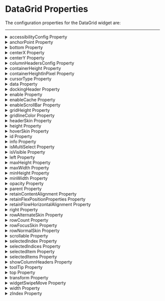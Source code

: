                                   


DataGrid Properties
===================

The configuration properties for the DataGrid widget are:

* * *


<details close markdown="block"><summary>accessibilityConfig Property</summary>

* * *

Enables you to control accessibility behavior and alternative text for the widget.

For more information on using accessibility features in your app, see the [Accessibility](../../../Iris/app_design_dev/Content/Accessibility_Overview.md) appendix in the Volt MX IrisUser Guide.

### Syntax

```

accessibilityConfig
```

### Type

Object

### Read/Write

Read + Write

### Remarks

*   The accessibilityConfig property is enabled for all the widgets which are supported under the Flex Layout.

> **_Note:_** From Volt MX Iris V9 SP2 GA version, you can provide i18n keys as values to all the attributes used inside the `accessibilityConfig` property. Values provided in the i18n keys take precedence over values provided in `a11yLabel`, `a11yValue`, and `a11yHint` fields.

The accessibilityConfig property is a JavaScript object which can contain the following key-value pairs.

  
| Key | Type | Description | ARIA Equivalent |
| --- | --- | --- | --- |
| a11yIndex | Integer with no floating or decimal number. | This is an optional parameter. Specifies the order in which the widgets are focused on a screen. | For all widgets, this parameter maps to the `aria-index`, `index`, or `taborder` properties. |
| a11yLabel | String | This is an optional parameter. Specifies alternate text to identify the widget. Generally the label should be the text that is displayed on the screen. | For all widgets, this parameter maps to the `aria-labelledby` property of ARIA in HTML. > **_Note:_** For the Image widget, this parameter maps to the **alt** attribute of ARIA in HTML. |
| a11yValue | String | This is an optional parameter. Specifies the descriptive text that explains the action associated with the widget. On the Android platform, the text specified for a11yValue is prefixed to the a11yHint. | This parameter is similar to the a11yLabel parameter. If the a11yValue is defined, the value of a11yValue is appended to the value of a11yLabel. These values are separated by a space. |
| a11yHint | String | This is an optional parameter. Specifies the descriptive text that explains the action associated with the widget. On the Android platform, the text specified for a11yValue is prefixed to the a11yHint. | For all widgets, this parameter maps to the `aria-describedby` property of ARIA in HTML. |
| a11yHidden | Boolean | This is an optional parameter. Specifies if the widget should be ignored by assistive technology. The default option is set to _false_. This option is supported on iOS 5.0 and above, Android 4.1 and above, and SPA | For all widgets, this parameter maps to the `aria-hidden` property of ARIA in HTML. |
| a11yARIA | Object | This is an optional parameter. For each widget, the key and value provided in this object are added as the attribute and value of the HTML tags respectively. Any values provided for attributes such as `aria-labelledby` and `aria-describedby` using this attribute, takes precedence over values given in `a11yLabel` and `a11yHint` fields. When a widget is provided with the following key value pair or attribute using the a11yARIA object, the tabIndex of the widget is automatically appended as zero.`{"role": "main"}``aria-label` | This parameter is only available on the Desktop Web platform. |

### Android limitations

*   If the results of the concatenation of a11y fields result in an empty string, then `accessibilityConfig` is ignored and the text that is on widget is read out.
*   The soft keypad does not gain accessibility focus during the right/left swipe gesture when the keypad appears.

SPA/Desktop Web limitations

*   When `accessibilityConfig` property is configured for any widget, the `tabIndex` attribute is added automatically to the `accessibilityConfig` property.
*   The behavior of accessibility depends on the Web browser, Web browser version, Voice Over Assistant, and Voice Over Assistant version.
*   Currently SPA/Desktop web applications support only a few ARIA tags. To achieve more accessibility features, use the attribute a11yARIA. The corresponding tags will be added to the DOM as per these configurations.

### Example 1

This example uses the button widget, but the principle remains the same for all widgets that have an accessibilityConfig property.

```
//This is a generic property that is applicable for various widgets.
//Here, we have shown how to use the accessibilityConfig Property for button widget.
/* You need to make a corresponding use of the accessibilityConfig property for other applicable widgets. */

Form1.myButton.accessibilityConfig = {
    "a11yLabel": "Label",
    "a11yValue": "Value",
    "a11yHint": "Hint"    
};
```

### Example 2

This example uses the button widget to implement internationalization in `accessibilityConfig` property, but the principle remains the same for all widgets.

```
/* Sample code to implement internationalization in accessibilityConfig property in Native platform. */

Form1.myButton.accessibilityConfig = {
    "a11yLabel": voltmx.i18n.getLocalizedString("key1")     
};  
/* Sample code to implement internationalization in accessibilityConfig property in Desktop Web platform.*/

Form1.myButton.accessibilityConfig = {
    "a11yLabel": "voltmx.i18n.getLocalizedString("key3")"
};
```

### Platform Availability

*   Available in the IDE
*   iOS, Android, SPA, and Desktop Web

* * *

</details>
<details close markdown="block"><summary>anchorPoint Property</summary>

* * *

Specifies the anchor point of the widget bounds rectangle using the widget's coordinate space.

### Syntax

```

anchorPoint
```

### Type

JSObject

### Read/Write

Read + Write

### Remarks

The value for this property is a JavaScript dictionary object with the keys "x" and "y". The values for the "x" and "y" keys are floating-point numbers ranging from 0 to 1. All geometric manipulations to the widget occur about the specified point. For example, applying a rotation transform to a widget with the default anchor point causes the widget to rotate around its center.

The default value for this property is center ( {"x":0.5, "y":0.5} ), that represents the center of the widgets bounds rectangle. The behavior is undefined if the values are outside the range zero (0) to one (1).

### Example

```

Form1.widget1.anchorPoint = {
    "x": 0.5,
    "y": 0.5
};
```

### Platform Availability

*   iOS, Android, Windows, and SPA

* * *

</details>
<details close markdown="block"><summary>bottom Property</summary>

* * *

This property determines the bottom edge of the widget and is measured from the bottom bounds of the parent container.

The bottom property determines the position of the bottom edge of the widget’s bounding box. The value may be set using DP (Device Independent Pixels), Percentage, or Pixels. In freeform layout, the distance is measured from the bottom edge of the parent container. In flow-vertical layout, the value is ignored. In flow-horizontal layout, the value is ignored.

The bottom property is used only if the Height property is not provided.

### Syntax

```

bottom
```

### Type

String

### Read/Write

Read + Write

### Remarks

The property determines the bottom edge of the widget and is measured from the bottom bounds of the parent container.

If the layoutType is set as voltmx.flex.FLOW\_VERTICAL, the bottom property is measured from the top edge of bottom sibling widget. The vertical space between two widgets is measured from bottom of the top sibling widget and the top of the bottom sibling widget.

### Example

```
//Sample code to set the bottom property for widgets by using DP, Percentage and Pixels.
frmHome.widgetID.bottom = "50dp";

frmHome.widgetID.bottom = "10%";

frmHome.widgetID.bottom = "10px";
```

### Platform Availability

*   Available in the IDE
*   iOS, Android, Windows, SPA , and Desktop Web

* * *

</details>
<details close markdown="block"><summary>centerX Property</summary>

* * *

This property determines the center of a widget measured from the left bounds of the parent container.

The centerX property determines the horizontal center of the widget’s bounding box. The value may be set using DP (Device Independent Pixels), Percentage, or Pixels. In freeform layout, the distance is measured from the left edge of the parent container. In flow-vertical layout, the distance is measured from the left edge of the parent container. In flow-horizontal layout, the distance is measured from the right edge of the previous sibling widget in the hierarchy.

### Syntax

```

centerX
```

### Type

String

### Read/Write

Read + Write

### Remarks

If the layoutType is set as voltmx.flex.FLOW\_HORIZONTAL, the centerX property is measured from right edge of the left sibling widget.

### Example

```
 //Sample code to set the centerX property for widgets by using DP, Percentage and Pixels.
frmHome.widgetID.centerX = "50dp";

frmHome.widgetID.centerX = "10%";

frmHome.widgetID.centerX = "10px";
```

### Platform Availability

*   Available in the IDE
*   iOS, Android, Windows, SPA, and Desktop Web

* * *

</details>
<details close markdown="block"><summary>centerY Property</summary>

* * *

This property determines the center of a widget measured from the top bounds of the parent container.

The centerY property determines the vertical center of the widget’s bounding box. The value may be set using DP (Device Independent Pixels), Percentage, or Pixels. In freeform layout, the distance is measured from the top edge of the parent container. In flow-horizontal layout, the distance is measured from the top edge of the parent container. In flow-vertical layout, the distance is measured from the bottom edge of the previous sibling widget in the hierarchy.

### Syntax

```

centerY
```

### Type

String

### Read/Write

Read + Write

### Remarks

If the layoutType is set as voltmx.flex.FLOW\_VERTICAL, the centerY property is measured from bottom edge of the top sibling widget.

### Example

```
//Sample code to set the centerY property for widgets by using DP, Percentage and Pixels.
frmHome.widgetID.centerY = "50dp";

frmHome.widgetID.centerY = "10%";

frmHome.widgetID.centerY = "10px";
```

### Platform Availability

*   Available in the IDE
*   iOS, Android, Windows, SPA, and Desktop Web

</details>
<details close markdown="block"><summary>columnHeadersConfig Property</summary>

* * *

It is a property to define the number of columns and the type of each column and their meta properties. The number of elements in the Array defines the number of columns.

### Syntax

```

columnHeadersConfig
```

### Type

Array of Objects

### Read/Write

No

### Remarks

The column JSObject must contain the properties from following column details properties.

* **columnID** \[Mandatory\] - A unique string identifier to represent a column.
* **columnType**\[Mandatory\] - Specifies the type of the column. Following are the available options:   
    *   DATAGRID\_COLUMN\_TYPE\_TEXT (default)
    *   DATAGRID\_COLUMN\_TYPE\_IMAGE
    *   DATAGRID\_COLUMN\_TYPE\_TEMPLATE (supported on desktop web only)
* **columnHeaderText** \[Mandatory\] - The text string that is displayed as header of column.
* **columnHeaderTemplate** \[Mandatory\] - The template box reference (a composition of widgets in a HBox or VBox) to be set as header. This property overrides columnHeaderText (supported on desktop web only.)
* **columnDataTemplate** \[Mandatory\]- The template box reference to be used to create a row cell for this column (supported on desktop web only.)
* **columnWidthInPercentage** \[Mandatory\] - The amount of width in percentage to be occupied from the widget space. The sum of all the values in each column should be exactly 100% otherwise the behavior is undefined.
* **isColumnSortable** \[Optional\]- A Boolean property to specify whether the column must be sorted. If set to _true_, the rows are reordered as per the sorting order.
* **columnOnClick** \[Optional\]- The event callback is invoked by the platform when a column is clicked.
* **columnContentAlignment** \[Optional\]- Specifies the alignment of the text or image within a column.  
      
    The available options are:
    *   CONTENT\_ALIGN\_TOP\_LEFT
    *   CONTENT\_ALIGN\_TOP\_CENTER
    *   CONTENT\_ALIGN\_TOP\_RIGHT
    *   CONTENT\_ALIGN\_MIDDLE\_LEFT
    *   CONTENT\_ALIGN\_CENTER (default)
    *   CONTENT\_ALIGN\_MIDDLE\_RIGHT
    *   CONTENT\_ALIGN\_BOTTOM\_LEFT
    *   CONTENT\_ALIGN\_BOTTOM\_CENTER
    *   CONTENT\_ALIGN\_BOTTOM\_RIGHT

### Example

```
 //Sample code to set the columnHeadersConfig property for a DataGrid widget.

var dgridBasic = {
    id: "dgrid",
    info: {
        key: "This is datagrid"
    },
    isVisible: true,
    headerSkin: "hSkin",
    rowNormalSkin: "rNSkin",
    rowFocusSkin: "rFSkin",
    rowAlternateSkin: "rASkin",
    showColumnHeaders: true,
    columnHeadersConfig: [{
        columnID: "col1",
        columnType: constants.DATAGRID_COLUMN_TYPE_TEXT,
        columnHeaderText: "Account Type",
        columnWidthInPercentage: 40
    }, {
        columnID: "col2",
        columnType: constants.DATAGRID_COLUMN_TYPE_TEXT,
        columnHeaderText: "Account Number",
        columnWidthInPercentage: 30
    }, {
        columnID: "col3",
        columnType: constants.DATAGRID_COLUMN_TYPE_TEXT,
        columnHeaderText: "Balance",
        columnWidthInPercentage: 30
    }],
    isMultiSelect: true,
    data: [{
        col1: "Checking",
        col2: "490",
        col3: "$400",
        metainfo: {
            skin: "rowskin1",
            col1_skin: "colskin1"
        }
    }, {
        col1: "Checking",
        col2: "494",
        col3: "$2000.34"
    }, {
        col1: "Savings",
        col2: "567",
        col3: "$4000"
    }]
};

var dgridLayout = {
    widgetAlignment: constants.WIDGET_ALIGN_TOP_LEFT,
    contentAlignment: constants.CONTENT_ALIGN_CENTER,
    containerWeight: 99,
    padding: [5, 5, 5, 5],
    margin: [5, 5, 5, 5]
};

var dgridPSP = {};

//Creating the dataGrid.	
var dgrid = new voltmx.ui.DataGrid(dgridBasic, dgridLayout, dgridPSP);
```

### Platform Availability

Available in the IDE.

Available on all platforms.

* * *

</details>
<details close markdown="block"><summary>containerHeight Property</summary>

* * *

Specifies the container height of the datagrid in percentage (%). Height is calculated with respect to the width of the datagrid.

### Syntax

```

containerHeight
```

### Type

Number

### Read/Write

Read only

### Example

```
//Sample code to read the containerHeight property for a DataGrid Widget.
var contHeight=frmDataGrid.myDataGrid.containerHeight;  
voltmx.print("The height of the container of the DataGrid widget is:"+contHeight);  

```

### Platform Availability

Available in the IDE.

This property is available on Desktop Web.

* * *

</details>
<details close markdown="block"><summary>containerHeightInPixel Property</summary>

* * *

Specifies the container height of the datagrid in pixels.

### Syntax

```

containerHeightInPixel
```

### Type

Number

### Read/Write

Read only

### Example

```
//Sample code to read the containerHeightInPixel eight property for a DataGrid Widget.
var contHeight = frmDataGrid.myDataGrid.containerHeightInPixel;
voltmx.print("The height of the container in Pixels of the DataGrid widget is:" + contHeight);  

```

### Platform Availability

Available in the IDE.

This property is available on Desktop Web.

* * *

</details>
<details close markdown="block"><summary>cursorType Property</summary>

* * *

In Desktop Web applications, when you hover the mouse over any widget, a mouse pointer appears. Using the cursorType property in Iris, you can specify the type of the mouse pointer.

### Syntax

```

cursorType
```

### Type

String.

You must provide valid CSS cursor value such as wait, grab, help, etc. to the cursorType property.

### Read/Write

Read + Write

### Remarks

To add the `cursorType` property using Volt MX Iris in a Desktop Web application, follow these steps.

1.  In Volt MX Iris, open the Desktop Web application. From the **Project** explorer, expand **Responsive Web/ Desktop**\> **Forms** and select the form to which you need to make the changes.
2.  On the canvas, select the widget for which you want to specify the cursor type. For example, button.
3.  From the **Properties** panel, navigate to the **Skin** tab > **Hover Skin** tab.  
    You will find that the details of the hover skin is not enabled here.
4.  Check the **Enable** option to add a hover skin to your widget.  
    The details and configurations of the hover skin is enabled.
5.  Under the **General** section, for the Platform option, click the ellipsis icon.  
    The **Fork Skin** window appears.
6.  In the **Fork Skin** window, for **Desktop**, check under **HTML5 SPA**.
7.  Click **Ok**. You have successfully forked your hover skin for Desktop Web application.  
    You can see that the **Cursor Type** property has been added under the **General** section.
8.  Select a value from the drop-down list to set the **Cursor Type** for the widget.

### Example

```
 //This is a generic property and is applicable for many widgets.  
  
/* The example provided is for the Button widget. Make the required changes in the example while using other widgets. */
  
frmButton.myButton.cursorType = "wait";

```

### Platform Availability

*   Available in IDE
*   Desktop Web

* * *

</details>
<details close markdown="block"><summary>data Property</summary>

* * *

Array of JSObjects which represents the actual data to be rendered in each row. Each element in array represents one row data.

### Syntax

```

data
```

### Type

Array

### Read/Write

Read + Write

### Remarks

The row data should be represented as a pair of "columnID" defined from [columnHeaderConfig](#columnHeadersConfig) and its value as per the type of the column.

*   If column type is DATAGRID\_COLUMN\_TYPE\_TEXT, the value should be of String datatype.
*   If column type is DATAGRID\_COLUMN\_TYPE\_IMAGE, the value should be of String datatype representing the image filename or url.
*   If column type is DATAGRID\_COLUMN\_TYPE\_TEMPLATE, the value should be a JSObject with values assigning to each widgetid.

```
/*Example data for three column datagrid with 3 columns as 
columnid1 (TEXT type), columnid2(IMAGE type), columnid3(TEXT type): */
data = [{
    columnid1: "mytext",
    columnid2: "myimage.png",
    columnid3: "row one"
}, {
    columnid1: "mytext2",
    columnid2: "myimage2.png",
    columnid3: "row two"
}, {
    columnid1: "mytext3",
    columnid2: "myimage.png",
    columnid3: "row three"
}];
//adding 3 rows
}
```
```

/* Example for column with type template: 
columnid1 (TEXT type), columnid2(IMAGE type), columnid3(TEMPLATE type) 
Assuming the template has one label widget with id "labelwidgetid" 
and one image widget with id "imagewidgetid", 
the data construct should be as follows: */
data = [{
    columnid1: "mytext",
    columnid2: "myimage.png",
    columnid3: {
        labelwidgetid: {
            text: "labeltext",
            skin: "blueskin"
        },
        imagewidgetid: {
            src: "image.png"
        }
    }
}, {
    columnid1: "mytext2",
    columnid2: "myimage2.png",
    columnid3: {
        labelwidgetid: {
            text: "labeltext",
            skin: "blueskin"
        },
        imagewidgetid: {
            src: "image.png"
        }
    }
}]; //adding 2 rows
```

> **_Note:_** DATAGRID\_COLUMN\_TYPE\_TEMPLATE is supported only in desktop web.

To specify the data within the columns and rows,

1.  Click the Ellipsis (![](Resources/Images/ellipsis_button.png)) button against the Master Data property.The Data Grid Editor window appears.

> **_Note:_** You cannot specify data in the Rows tab unless you specify the data in the Column tab.

1.  In the Column tab you can specify the following for each column:  
      
    1.  ID: This is the unique identifier of a column.
    2.  Header Type: Specifies the header type as grid template or text for a column.
    3.  Header: Specifies the template name for a column
    4.  Header Data: Specifies the property values for the widgets defined in the template. For example, if your template has a Label widget and an Image widget, then you can update Text and Text i18n Key properties for Label widget and Source property for Image Widget.
    5.  Column Type: Specifies the column to display a template or text.
    6.  Column: Specifies the template name for a column.
    7.  Width in percentage: Specifies the width of the column in percentage.
    8.  Sort: Specifies if sorting is allowed for the column.
    9.  Column alignment: Specifies the alignment of the content in each column. The content can be aligned as, top-left, top-center, top-right, middle-left, middle-center, middle-right, bottom-left, bottom-center, or bottom-right.
    10.  OnClick event: Specifies the event that takes place when you click on the header of a column. To specify an Onclick event for a column, click the ellipses button for that subsequent column.
2.  In the Rows tab, all the column headers that you specify in the Column tab appear as the headers for rows. You can enter the required data for each row.  
    

> **_Note:_** After specifying the columns and rows, you can alternatively choose to specify the data from the code using the [DataGrid Methods](DataGrid_Methods.md) instead of the data property.

### Example

```
//Sample code to set the data property for a DataGrid widget.

frmDataGrid.myDataGrid.data = [{
 col1: "Checking",
 col2: "490",
 col3: "$400",
 metainfo: {
  skin: "rowskin1",
  col1_skin: "colskin1"
 }
}, {
 col1: "Checking",
 col2: "494",
 col3: "$2000.34"
}, {
 col1: "Savings",
 col2: "567",
 col3: "$4000"
}];
```

### Platform Availability

Available in the IDE.

Available on all platforms.

* * *

</details>
<details close markdown="block"><summary>dockingHeader Property</summary>

* * *

Specifies if headers are to be docked in the datagrid.

### Syntax

```

dockingHeader
```

### Type

Boolean

### Read/Write

Read only

### Remarks

The default for this property is false. If set to _true,_ the headers are docked in the datagrid. If set to _false,_ the headers are not docked in the datagrid.

### Example

```
//Sample code to set the dockingHeader property for a DataGrid Widget.
 frmDataGrid.myDataGrid.dockingHeader=true;

```

### Platform Availability

Available in the IDE.

This property is available on Desktop Web.

* * *

</details>
<details close markdown="block"><summary>enable Property</summary>

* * *

The `enable` property is used to control the actionability of the widgets. In a scenario where you want to display a widget but not invoke any action on the widget, configure the `enable` property to false to achieve it.

This is a constructor level property and applicable for all widgets in Volt MX Iris.

### Syntax

```

enable
```

### Type

Boolean

### Read/Write

Read + Write

### Remarks

The default value of this property is true.

When `enable` property is configured to true, the action associated with a widget can be invoked by the user in the application.

When `enable` property is configured to false, the action associated with a widget cannot be invoked by the user in the application.

### Example

```
//This is a generic property and is applicable for many widgets.  
  
/* The example provided is for the Button widget. Make the changes required in the example while using other widgets. */
  
frmButton.myBtn.enable= true;
```

### Platform Availability

*   Android, iOS, Windows, SPA, and Desktop web

 

* * *

</details>
<details close markdown="block"><summary>enableCache Property</summary>

* * *

The property enables you to improve the performance of Positional Dimension Animations.

### Syntax

```

enableCache
```

### Type

Boolean

### Read/Write

Read + Write

### Remarks

The default value for this property is true.

> **_Note:_** When the property is used, application consumes more memory. The usage of the property enables tradeoff between performance and visual quality of the content. Use the property cautiously.

### Example

```

Form1.widgetID.enableCache = true;
```

### Platform Availability

*   Available in the IDE.
*   Windows

* * *

</details>
<details close markdown="block"><summary>enableScrollBar Property</summary>

* * *

Specifies if the scrollbars on the datagrid is to be displayed vertically or the default option is to be retained.

### Syntax

```

enableScrollBar
```

### Type

Number

### Read/Write

Read only

### Remarks

The available options are:

*   DATAGRID\_SCROLLBAR\_NONE:  This is the default option. It specifies that no scrollbars are to be applied to datagrid.
*   DATAGRID\_SCROLLBAR\_VERTICAL: Specifies that the scrollbars are to be displayed vertically.

### Example

```
//Sample code to set the enableScrollBar property for a DataGrid Widget.
 frmDataGrid.myDataGrid.enableScrollBar=constants.DATAGRID_SCROLLBAR_VERTICAL;
  

```

### Platform Availability

Available in the IDE.

This property is available on Desktop Web.

* * *

</details>
<details close markdown="block"><summary>gridHeight Property</summary>

* * *

Specifies the height of the DataGrid based in percentage or in pixel. The percentage is calculated based on the height of the form.

### Syntax

```

gridHeight
```

### Type

Number

### Read/Write

No

### Remarks

There is not default value for this property.

### Example

```
 //Sample code to set the gridHeight property for a DataGrid Widget as eight.
 frmDataGrid.myDataGrid.gridHeight=8;

```

### Platform Availability

Not available in the IDE.

Available on Desktop Web platform only.

* * *

</details>
<details close markdown="block"><summary>gridlineColor Property</summary>

* * *

Specifies the color of the grid line of the DataGrid. The color should be specified in the format of "RGBA" in hex. For example "FF224400".

### Syntax

```

gridlineColor
```

### Type

String

### Read/Write

Write only

### Remarks

The following image illustrates the Gridline color applied to the DataGrid:

![](Resources/Images/Gridline_color.png)

### Example

```
//Sample code to set the gridlineColor property for a DataGrid Widget to Red.
 frmDataGrid.myDataGrid.gridlineColor="FF0044";  

```

### Platform Availability

Available in the IDE.

*   Android
*   Windows

* * *

</details>
<details close markdown="block"><summary>headerSkin Property</summary>

* * *

This is a skin property. This property specifies the skin that must be applied to the Header row.

### Syntax

```

headerSkin
```

### Type

String

### Read/Write

Read + Write

### Example

```
//Sample code to set the headerSkin property for a DataGrid Widget.
 frmDataGrid.myDataGrid.headerSkin="hSkin";

```

### Platform Availability

Available in the IDE.

Available on all platforms.

* * *

</details>
<details close markdown="block"><summary>height Property</summary>

* * *

It determines the height of the widget and measured along the y-axis.

The height property determines the height of the widget’s bounding box. The value may be set using DP (Device Independent Pixels), Percentage, or Pixels. For supported widgets, the height may be derived from either the widget or container’s contents by setting the height to “preferred”.

### Syntax

```

height
```

### Type

Number, String, and Constant

### Read/Write

Read + Write

### Remarks

Following are the available measurement options:

*   %: Specifies the values in percentage relative to the parent dimensions.
*   px: Specifies the values in terms of device hardware pixels.
*   dp: Specifies the values in terms of device independent pixels.
*   default: Specifies the default value of the widget.
*   voltmx.flex.USE\_PREFERED\_SIZE: When this option is specified, the layout uses preferred height of the widget as height and preferred size of the widget is determined by the widget and may varies between platforms.

### Example

```
/*Sample code to set the height property for a datagrid widget by using DP, Percentage and Pixels.*/
frmHome.datagrid1.height="50dp";

frmHome.datagrid1. height="10%";

frmHome.datagrid1. height="10px";
```

### Platform Availability

*   Available in the IDE
*   iOS
*   Android
*   Windows
*   SPA

* * *

</details>
<details close markdown="block"><summary>hoverSkin Property</summary>

* * *

Specifies the look and feel of a widget when the cursor hovers on the widget.

### Syntax

```

hoverSkin
```

### Type

String

### Read/Write

Read + Write

### Example

```
//Sample code to set the hoverSkin property for a DataGrid Widget.
 frmDataGrid.myDataGrid.hoverSkin="hoSkin";

```

### Platform Availability

*   Available in the IDE.
*   Windows

* * *

</details>
<details close markdown="block"><summary>id Property</summary>

* * *

id is a unique identifier of a DataGrid consisting of alpha numeric characters. Every DataGrid widget should have a unique id within a Form.

### Syntax

```

id
```

### Type

String - \[Mandatory\]

### Read/Write

Read only

### Example

```
//Defining the properties for dataGrid with ID :"dgrid".
var dgridBasic = {
    id: "dgrid",
    info: {
        key: "This is datagrid"
    },
    isVisible: true,
    headerSkin: "hSkin",
    rowNormalSkin: "rNSkin",
    rowFocusSkin: "rFSkin",
    rowAlternateSkin: "rASkin",
    showColumnHeaders: true,
    columnHeadersConfig: [{
        columnID: "col1",
        columnType: constants.DATAGRID_COLUMN_TYPE_TEXT,
        columnHeaderText: "Account Type",
        columnWidthInPercentage: 40
    }, {
        columnID: "col2",
        columnType: constants.DATAGRID_COLUMN_TYPE_TEXT,
        columnHeaderText: "Account Number",
        columnWidthInPercentage: 30
    }, {
        columnID: "col3",
        columnType: constants.DATAGRID_COLUMN_TYPE_TEXT,
        columnHeaderText: "Balance",
        columnWidthInPercentage: 30
    }],
    isMultiSelect: true,
    data: [{
        col1: "Checking",
        col2: "490",
        col3: "$400",
        metainfo: {
            skin: "rowskin1",
            col1_skin: "colskin1"
        }
    }, {
        col1: "Checking",
        col2: "494",
        col3: "$2000.34"
    }, {
        col1: "Savings",
        col2: "567",
        col3: "$4000"
    }]
};

var dgridLayout = {
    widgetAlignment: constants.WIDGET_ALIGN_TOP_LEFT,
    contentAlignment: constants.CONTENT_ALIGN_CENTER,
    containerWeight: 99,
    padding: [5, 5, 5, 5],
    margin: [5, 5, 5, 5]
};

var dgridPSP = {};

//Creating the dataGrid.	
var dgrid = new voltmx.ui.DataGrid(dgridBasic, dgridLayout, dgridPSP);
```

### Platform Availability

Available in the IDE.

Available on all platforms.

</details>
<details close markdown="block"><summary>info Property</summary>

* * *

A custom JSObject with the key value pairs that a developer can use to store the context with the widget. This will help in avoiding the globals to most part of the programming.

### Syntax

```

info
```

### Type

JSObject

### Read/Write

Read + Write

### Remarks

This is a **non-Constructor** property. You cannot set this property through widget constructor. But you can read and write data to it.

Info property can hold any JSObject. After assigning the JSObject to info property, the JSObject should not be modified. For example,

```
var inf = {
    a: 'hello'
};
widget.info = inf; //works
widget.info.a = 'hello world';
/* This will not update the widget info a property to Hello world. 
widget.info.a will have old value as hello.*/
```

### Example

```
//Sample code to set info property for a DataGrid widget.

frmDataGrid.myDataGrid.info = {
    key: "This is datagrid"
};

//Reading the info of the Camera widget.
voltmx.print("DataGrid widget info ::" +frmDataGrid.myDataGrid.info);
```

### Platform Availability

Not available in the IDE.

Available on all platforms.

</details>
<details close markdown="block"><summary>isMultiSelect Property</summary>

* * *

An option to make the datagrid as multi selectable row. The selected rows are indicated by highlighting the rows by focus skin.

### Syntax

```

isMultiSelect
```

### Type

Boolean

### Read/Write

Read + Write

### Remarks

The default value for this property is false. If set to _true_, multiple rows are selected. If set to _false_, multiple rows are not selected.

> **_Note:_** Ensure to specify [rowFocusSkin](#rowFocusSkin), otherwise the user won't be able to visually identify the selected rows.

### Example

```
//Sample code to enable isMultiSelect property for a DataGrid Widget.
 frmDataGrid.myDataGrid.isMultiSelect=true;

```

### Platform Availability

Available in the IDE.

Available on all platforms.

</details>
<details close markdown="block"><summary>isVisible Property</summary>

* * *

This property controls the visibility of a widget on the form.

### Syntax

```

isVisible
```

### Type

Boolean

### Read/Write

Read + Write

### Remarks

The default value for this property is true. If set to _false,_ the widget is not displayed. If set to _true,_ the widget is displayed.

> **_Note:_** You can set the visibility of a widget dynamically from code using the setVisibility method.

### Example

```
//Sample code to enable isVisible property for a DataGrid Widget.
 frmDataGrid.myDataGrid.isVisible=true;

```

### Platform Availability

Available in the IDE.

Available on all platforms.

</details>
<details close markdown="block"><summary>left Property</summary>

* * *

This property determines the lower left corner edge of the widget and is measured from the left bounds of the parent container.

The left property determines the position of the left edge of the widget’s bounding box. The value may be set using DP (Device Independent Pixels), Percentage, or Pixels. In freeform layout, the distance is measured from the left edge of the parent container. In flow-vertical layout, the distance is measured from the left edge of the parent container. In flow-horizontal layout, the distance is measured from the right edge of the previous sibling widget in the hierarchy.

### Syntax

```

left
```

### Type

String

### Read/Write

Read + Write

### Remarks

If the layoutType is set as voltmx.flex.FLOW\_HORIZONTAL, the left property is measured from right edge of the left sibling widget.

### Example

```
//Sample code to set the left property for widgets by using DP, Percentage and Pixels.
frmHome.widgetID.left = "50dp";

frmHome.widgetID.left = "10%";

frmHome.widgetID.left = "10px";
```

### Platform Availability

*   Available in the IDE
*   iOS, Android, Windows, SPA, and Desktop Web

</details>
<details close markdown="block"><summary>maxHeight Property</summary>

* * *

This property specifies the maximum height of the widget and is applicable only when the height property is not specified.

The maxHeight property determines the maximum height of the widget’s bounding box. The value may be set using DP (Device Independent Pixels), Percentage, or Pixels. The maxHeight value overrides the preferred, or “autogrow” height, if the maxHeight is less than the derived content height of the widget.

### Syntax

```

maxHeight
```

### Type

```

Number
```

### Read/Write

Read + Write

### Example

```
//Sample code to set the maxHeight property for widgets by using DP, Percentage and Pixels.
frmHome.widgetID.maxHeight = "50dp";

frmHome.widgetID.maxHeight = "10%";

frmHome.widgetID.maxHeight = "10px";
```

### Platform Availability

*   Available in the IDE
*   iOS, Android, Windows, SPA, and Desktop Web

</details>
<details close markdown="block"><summary>maxWidth Property</summary>

* * *

This property specifies the maximum width of the widget and is applicable only when the width property is not specified.

The Width property determines the maximum width of the widget’s bounding box. The value may be set using DP (Device Independent Pixels), Percentage, or Pixels. The maxWidth value overrides the preferred, or “autogrow” width, if the maxWidth is less than the derived content width of the widget.

### Syntax

```

maxWidth
```

### Type

Number

### Read/Write

Read + Write

### Example
 
```
//Sample code to set the maxWidth property for widgets by using DP, Percentage and Pixels.
frmHome.widgetID.maxWidth = "50dp";

frmHome.widgetID.maxWidth = "10%";

frmHome.widgetID.maxWidth = "10px";
```

### Platform Availability

*   Available in the IDE
*   iOS, Android, Windows, SPA, and Desktop Web

</details>
<details close markdown="block"><summary>minHeight Property</summary>

* * *

This property specifies the minimum height of the widget and is applicable only when the height property is not specified.

The minHeight property determines the minimum height of the widget’s bounding box. The value may be set using DP (Device Independent Pixels), Percentage, or Pixels. The minHeight value overrides the preferred, or “autogrow” height, if the minHeight is larger than the derived content height of the widget.

### Syntax

```

minHeight
```

### Type

Number

### Read/Write

Read + Write

### Example

```
//Sample code to set the minHeight property for widgets by using DP, Percentage and Pixels.
frmHome.widgetID.minHeight = "50dp";

frmHome.widgetID.minHeight = "10%";

frmHome.widgetID.minHeight = "10px";
```

### Platform Availability

*   Available in the IDE
*   iOS, Android, Windows, SPA, and Desktop Web

</details>
<details close markdown="block"><summary>minWidth Property</summary>

* * *

This property specifies the minimum width of the widget and is applicable only when the width property is not specified.

The minWidth property determines the minimum width of the widget’s bounding box. The value may be set using DP (Device Independent Pixels), Percentage, or Pixels. The minWidth value overrides the preferred, or “autogrow” width, if the minWidth is larger than the derived content width of the widget.

### Syntax

```

minWidth
```

### Type

Number

### Read/Write

Read only

### Example

```
//Sample code to set the minWidth property for widgets by using DP, Percentage and Pixels.
frmHome.widgetID.minWidth = "50dp";

frmHome.widgetID.minWidth = "10%";

frmHome.widgetID.minWidth = "10px";
```

### Platform Availability

*   Available in the IDE
*   iOS, Android, Windows, SPA, and Desktop Web

</details>
<details close markdown="block"><summary>opacity Property</summary>

* * *

Specifies the opacity of the widget. The value of this property must be in the range 0.0 (transparent) to 1.0 (opaque). Any values outside this range are fixed to the nearest minimum or maximum value.

Specifies the opacity of the widget. Valid opacity values range from 0.0 (transparent), to 1.0 (opaque). Values set to less than zero will default to zero. Values more than 1.0 will default to 1. Interaction events set on a transparent widget will still be fired. To disable the events, also set the “isVisible” property to “false”.

### Syntax

```

opacity
```

### Type

Number

### Read/Write

Read + Write

Remarks

> **_Note:_** This property has more priority compared to the values coming from the configured skin.

### Example

```
//Sample code to make the widget transparent by using the opacity property.
frmHome.widgetID.opacity = 0;

//Sample code to make the widget opaque by using the opacity property.
frmHome.widgetID.opacity = 1;
```

### Platform Availability

*   Not available in the IDE.
*   iOS, Android, Windows, SPA, and Desktop Web

</details>
<details close markdown="block"><summary>parent Property</summary>

* * *

Helps you access the parent of the widget. If the widget is not part of the widget hierarchy, the parent property returns null.

### Syntax

```

parent
```

### Read/Write

Read only

### Remarks

> **_Note:_** The property works for all the widgets inside a FlexForm, FlexContainer or FlexScrollContainer.

### Example

```
function func() {

    voltmx.print("The parent of the widget" + JSON.stringify(Form1.widgetID.parent));

}
```

### Platform Availability

*   Not available in the IDE
*   iOS, Android, Windows, SPA, and Desktop Web

* * *

</details>
<details close markdown="block"><summary>retainContentAlignment Property</summary>

* * *

This property is used to retain the content alignment property value, as it was defined.

> **_Note:_** Locale-level configurations take priority when invalid values are given to this property, or if it is not defined.

The mirroring widget layout properties should be defined as follows.

```
function getIsFlexPositionalShouldMirror(widgetRetainFlexPositionPropertiesValue) {
    return (isI18nLayoutConfigEnabled &&
    localeLayoutConfig[defaultLocale]
    ["mirrorFlexPositionalProperties"] == true &&
    !widgetRetainFlexPositionPropertiesValue);
}
```

The following table illustrates how widgets consider Local flag and Widget flag values.

  
| Properties | Local Flag Value | Widget Flag Value | Action |
| --- | --- | --- | --- |
| Mirror/retain FlexPositionProperties | true | true | Use the designed layout from widget for all locales. Widget layout overrides everything else. |
| Mirror/retain FlexPositionProperties | true | false | Use Mirror FlexPositionProperties since locale-level Mirror is true. |
| Mirror/retain FlexPositionProperties | true | not specified | Use Mirror FlexPositionProperties since locale-level Mirror is true. |
| Mirror/retain FlexPositionProperties | false | true | Use the designed layout from widget for all locales. Widget layout overrides everything else. |
| Mirror/retain FlexPositionProperties | false | false | Use the Design/Model-specific default layout. |
| Mirror/retain FlexPositionProperties | false | not specified | Use the Design/Model-specific default layout. |
| Mirror/retain FlexPositionProperties | not specified | true | Use the designed layout from widget for all locales. Widget layout overrides everything else. |
| Mirror/retain FlexPositionProperties | not specified | false | Use the Design/Model-specific default layout. |
| Mirror/retain FlexPositionProperties | not specified | not specified | Use the Design/Model-specific default layout. |

### Syntax

```

retainContentAlignment
```

### Type

Boolean

### Read/Write

No (only during widget-construction time)

### Example

```
//This is a generic property that is applicable for various widgets.
//Here, we have shown how to use the retainContentAlignment property for Button widget.
/*You need to make a corresponding use of the 
retainContentAlignment property for other applicable widgets.*/
var btn = new voltmx.ui.Button({
    "focusSkin": "defBtnFocus",
    "height": "50dp",
    "id": "myButton",
    "isVisible": true,
    "left": "0dp",
    "skin": "defBtnNormal",
    "text": "text always from top left",
    "top": "0dp",
    "width": "260dp",
    "zIndex": 1
}, {
    "contentAlignment": constants.CONTENT_ALIGN_TOP_LEFT,
    "displayText": true,
    "padding": [0, 0, 0, 0],
    "paddingInPixel": false,
    "retainFlexPositionProperties": false,
    "retainContentAlignment": true
}, {});
```

### Platform Availability

*   Available in IDE
*   Windows, iOS, Android, and SPA

* * *

</details>
<details close markdown="block"><summary>retainFlexPositionProperties Property</summary>

* * *

This property is used to retain flex positional property values as they were defined. The flex positional properties are left, right, and padding.

> **_Note:_** Locale-level configurations take priority when invalid values are given to this property, or if it is not defined.

The mirroring widget layout properties should be defined as follows.

```
function getIsFlexPositionalShouldMirror(widgetRetainFlexPositionPropertiesValue) {
    return (isI18nLayoutConfigEnabled &&
    localeLayoutConfig[defaultLocale]
    ["mirrorFlexPositionalProperties"] == true &&
    !widgetRetainFlexPositionPropertiesValue);
}
```

The following table illustrates how widgets consider Local flag and Widget flag values.

  
| Properties | Local Flag Value | Widget Flag Value | Action |
| --- | --- | --- | --- |
| Mirror/retain FlexPositionProperties | true | true | Use the designed layout from widget for all locales. Widget layout overrides everything else. |
| Mirror/retain FlexPositionProperties | true | false | Use Mirror FlexPositionProperties since locale-level Mirror is true. |
| Mirror/retain FlexPositionProperties | true | not specified | Use Mirror FlexPositionProperties since locale-level Mirror is true. |
| Mirror/retain FlexPositionProperties | false | true | Use the designed layout from widget for all locales. Widget layout overrides everything else. |
| Mirror/retain FlexPositionProperties | false | false | Use the Design/Model-specific default layout. |
| Mirror/retain FlexPositionProperties | false | not specified | Use the Design/Model-specific default layout. |
| Mirror/retain FlexPositionProperties | not specified | true | Use the designed layout from widget for all locales. Widget layout overrides everything else. |
| Mirror/retain FlexPositionProperties | not specified | false | Use the Design/Model-specific default layout. |
| Mirror/retain FlexPositionProperties | not specified | not specified | Use the Design/Model-specific default layout. |

### Syntax

```

retainFlexPositionProperties
```

### Type

Boolean

### Read/Write

No (only during widget-construction time)

### Example

```
//This is a generic property that is applicable for various widgets.
//Here, we have shown how to use the retainFlexPositionProperties property for Button widget.
/*You need to make a corresponding use of the 
retainFlexPositionProperties property for other applicable widgets.*/
var btn = new voltmx.ui.Button({
    "focusSkin": "defBtnFocus",
    "height": "50dp",
    "id": "myButton",
    "isVisible": true,
    "left": "0dp",
    "skin": "defBtnNormal",
    "text": "always left",
    "top": "0dp",
    "width": "260dp",
    "zIndex": 1
}, {
    "contentAlignment": constants.CONTENT_ALIGN_CENTER,
    "displayText": true,
    "padding": [0, 0, 0, 0],
    "paddingInPixel": false,
    "retainFlexPositionProperties": true,
    "retainContentAlignment": false
}, {});
```

### Platform Availability

*   Available in IDE
*   Windows, iOS, Android, and SPA

* * *

</details>
<details close markdown="block"><summary>retainFlowHorizontalAlignment Property</summary>

* * *

This property is used to convert Flow Horizontal Left to Flow Horizontal Right.

> **_Note:_** Locale-level configurations take priority when invalid values are given to this property, or if it is not defined.

The mirroring widget layout properties should be defined as follows.

```
function getIsFlexPositionalShouldMirror(widgetRetainFlexPositionPropertiesValue) {
    return (isI18nLayoutConfigEnabled &&
    localeLayoutConfig[defaultLocale]
    ["mirrorFlexPositionalProperties"] == true &&
    !widgetRetainFlexPositionPropertiesValue);
}
```

The following table illustrates how widgets consider Local flag and Widget flag values.

  
| Properties | Local Flag Value | Widget Flag Value | Action |
| --- | --- | --- | --- |
| Mirror/retain FlexPositionProperties | true | true | Use the designed layout from widget for all locales. Widget layout overrides everything else. |
| Mirror/retain FlexPositionProperties | true | false | Use Mirror FlexPositionProperties since locale-level Mirror is true. |
| Mirror/retain FlexPositionProperties | true | not specified | Use Mirror FlexPositionProperties since locale-level Mirror is true. |
| Mirror/retain FlexPositionProperties | false | true | Use the designed layout from widget for all locales. Widget layout overrides everything else. |
| Mirror/retain FlexPositionProperties | false | false | Use the Design/Model-specific default layout. |
| Mirror/retain FlexPositionProperties | false | not specified | Use the Design/Model-specific default layout. |
| Mirror/retain FlexPositionProperties | not specified | true | Use the designed layout from widget for all locales. Widget layout overrides everything else. |
| Mirror/retain FlexPositionProperties | not specified | false | Use the Design/Model-specific default layout. |
| Mirror/retain FlexPositionProperties | not specified | not specified | Use the Design/Model-specific default layout. |

### Syntax

```

retainFlowHorizontalAlignment
```

### Type

Boolean

### Read/Write

No (only during widget-construction time)

### Example

```
//This is a generic property that is applicable for various widgets.
//Here, we have shown how to use the retainFlowHorizontalAlignment property for Button widget.
/*You need to make a corresponding use of the 
retainFlowHorizontalAlignment property for other applicable widgets. */
var btn = new voltmx.ui.Button({
 "focusSkin": "defBtnFocus",
 "height": "50dp",
 "id": "myButton",
 "isVisible": true,
 "left": "0dp",
 "skin": "defBtnNormal",
 "text": "always left",
 "top": "0dp",
 "width": "260dp",
 "zIndex": 1
}, {
 "contentAlignment": constants.CONTENT_ALIGN_CENTER,
 "displayText": true,
 "padding": [0, 0, 0, 0],
 "paddingInPixel": false,
 "retainFlexPositionProperties": true,
 "retainContentAlignment": false,
 "retainFlowHorizontalAlignment ": false
}, {});
```

### Platform Availability

*   Available in IDE
*   Windows, iOS, Android, and SPA

* * *

</details>
<details close markdown="block"><summary>right Property</summary>

* * *

This property determines the lower right corner of the widget and is measured from the right bounds of the parent container.

The right property determines the position of the right edge of the widget’s bounding box. The value may be set using DP (Device Independent Pixels), Percentage, or Pixels. In freeform layout, the distance is measured from the left edge of the parent container. In flow-vertical layout, value is ignored. In flow-horizontal layout, the value is ignored.

The right property is used only if the width property is not provided.

### Syntax

```

right
```

### Type

String

### Read/Write

Read + Write

Remarks

If the layoutType is set as voltmx.flex.FLOW\_HORIZONTAL, the right property is measured from left edge of the right sibling widget. The horizontal space between two widgets is measured from right of the left sibling widget and left of the right sibling widget.

### Example

```
//Sample code to set the right property for widgets by using DP, Percentage and Pixels.
frmHome.widgetID.right = "50dp";

frmHome.widgetID.right = "10%";

frmHome.widgetID.right = "10px";
```

### Platform Availability

*   Available in the IDE
*   iOS, Android, Windows, SPA, and Desktop Web

</details>
<details close markdown="block"><summary>rowAlternateSkin Property</summary>

* * *

The row normal skin which is applied to the alternate rows.

### Syntax

```

rowAlternateSkin
```

### Type

String

### Read/Write

Read + Write

### Example

```
//Sample code to set rowAlternateSkin property for a DataGrid Widget as rASkin.
 frmDataGrid.myDataGrid.rowAlternateSkin="rASkin";

```

### Platform Availability

Available in the IDE.

Available on all platforms

</details>
<details close markdown="block"><summary>rowCount Property</summary>

* * *

Returns the number of rows in the DataGrid.

### Syntax

```

rowCount
```

### Type

Number

### Read/Write

Read only

### Example

```
//Sample code to read the rowCount property for a DataGrid Widget as rASkin.
 var rowNumber=frmDataGrid.myDataGrid.rowCount;  
voltmx.print("The number of rows in myDataGrid DataGrid widget is:"+rowNumber);

```

### Platform Availability

Not available in the IDE.

Available on all platforms.

</details>
<details close markdown="block"><summary>rowFocusSkin Property</summary>

* * *

This is a skin property. This property specifies the skin that must be applied when the row is in focus.

### Syntax

```

rowFocusSkin
```

### Type

String

### Read/Write

Read + Write

### Example

```
//Sample code to set rowFocusSkin property for a DataGrid Widget as rFSkin.
 frmDataGrid.myDataGrid.rowAlternateSkin="rFSkin";

```

### Platform Availability

Available in the IDE

Available on all platforms

</details>
<details close markdown="block"><summary>rowNormalSkin Property</summary>

* * *

This is a skin property. This property specifies the skin that must be applied when the row is not in focus.

### Syntax

```

rowNormalSkin
```

### Type

String

### Read/Write

Read + Write

### Example

```
//Sample code to set rowNormalSkin property for a DataGrid Widget as rNSkin.
 frmDataGrid.myDataGrid.rowNormalSkin="rNSkin";

```

### Platform Availability

Available in the IDE.

Available on all platforms.

</details>
<details close markdown="block"><summary>scrollable Property</summary>

* * *

Specifies if the DataGrid must have scrollbars.

### Syntax

```

scrollable
```

### Type

Boolean

### Read/Write

No

Remarks

The default value for this property is false. If set to _true_, the scrollbars are displayed. If set to _false_, the scrollbars are not displayed.

### Example

```
//Defining the properties for dataGrid with scrollable:true
var dgridBasic = {
    id: "dgrid",
    info: {
        key: "This is datagrid"
    },
    isVisible: true,
    scrollable: true,
    rowNormalSkin: "rNSkin",
    rowFocusSkin: "rFSkin",
    rowAlternateSkin: "rASkin",
    showColumnHeaders: true,
    columnHeadersConfig: [{
        columnID: "col1",
        columnType: constants.DATAGRID_COLUMN_TYPE_TEXT,
        columnHeaderText: "Account Type",
        columnWidthInPercentage: 40
    }, {
        columnID: "col2",
        columnType: constants.DATAGRID_COLUMN_TYPE_TEXT,
        columnHeaderText: "Account Number",
        columnWidthInPercentage: 30
    }, {
        columnID: "col3",
        columnType: constants.DATAGRID_COLUMN_TYPE_TEXT,
        columnHeaderText: "Balance",
        columnWidthInPercentage: 30
    }],
    isMultiSelect: true,
    data: [{
        col1: "Checking",
        col2: "490",
        col3: "$400",
        metainfo: {
            skin: "rowskin1",
            col1_skin: "colskin1"
        }
    }, {
        col1: "Checking",
        col2: "494",
        col3: "$2000.34"
    }, {
        col1: "Savings",
        col2: "567",
        col3: "$4000"
    }]
};

var dgridLayout = {
    widgetAlignment: constants.WIDGET_ALIGN_TOP_LEFT,
    contentAlignment: constants.CONTENT_ALIGN_CENTER,
    containerWeight: 99,
    padding: [5, 5, 5, 5],
    margin: [5, 5, 5, 5]
};

var dgridPSP = {};

//Creating the dataGrid.	
var dgrid = new voltmx.ui.DataGrid(dgridBasic, dgridLayout, dgridPSP);
```

### Platform Availability

Not available in the IDE.

Available on Desktop Web platform only.

</details>
<details close markdown="block"><summary>selectedIndex Property</summary>

* * *

This property returns the user selected row index.

### Syntax

```

selectedIndex
```

### Type

Number

### Read/Write

Read only

Remarks

This property is applicable only if the [isMultiSelect](#isMultiSelect) property is set to _false_.

### Example

```
//Sample code to read selectedIndex property for a DataGrid Widget.
 var sIndex=frmDataGrid.myDataGrid.selectedIndex;  
voltmx.print("The index of the selected Item is:"+sIndex);  

```

### Platform Availability

Not available in the IDE.

Available on all platforms.

</details>
<details close markdown="block"><summary>selectedIndices Property</summary>

* * *

This property returns the list of user selected row object indexes. If "isMultiSelect" is set to _false_, the list will contain only one entry.

### Syntax

```

selectedIndices
```

### Type

Array of Numbers

### Read/Write

Read only

Remarks

This property is applicable only if the [isMultiSelect](#isMultiSelect) property is set to _true_.

### Example

```
//Sample code to read selectedIndices property for a DataGrid Widget.
 var sIndices=frmDataGrid.myDataGrid.selectedIndices;  
voltmx.print("The indices of the selected Items are:"+sIndices);  

```

### Platform Availability

Not available in the IDE.

Available on all platforms.

</details>
<details close markdown="block"><summary>selectedItem Property</summary>

* * *

Returns the data in the selected rows of the DataGrid.

### Syntax

```

selectedItem
```

### Type

JSObject

### Read/Write

Read only

Remarks

This property is applicable only if the [isMultiSelect](#isMultiSelect) property is set to _false_.

### Example

```
//Sample code to read selectedItem property for a DataGrid Widget.
 var sItem=frmDataGrid.myDataGrid.selectedItem;  
voltmx.print("The selected Item is:"+sItem);  

```

### Platform Availability

Not available in the IDE.

Available on all platforms.

</details>
<details close markdown="block"><summary>selectedItems Property</summary>

* * *

This property returns the list of user selected row objects. If "isMultiSelect" is set to false, the list will contain only one entry.

### Syntax

```

selectedItems
```

### Type

JSObject

### Read/Write

Read only

Remarks

This property is applicable only if the [isMultiSelect](#Multi) property is set to _true_.

### Example

```
//Sample code to read selectedItems property for a DataGrid Widget.
 var sItems=frmDataGrid.myDataGrid.selectedItems;  
voltmx.print("The selected Items are:"+sItems);  

```

### Platform Availability

Not available in the IDE.

Available on all platforms.

</details>
<details close markdown="block"><summary>showColumnHeaders Property</summary>

* * *

This property controls the visibility of the column headers of the DataGrid.

### Syntax

```

showColumnHeaders
```

### Type

Boolean

### Read/Write

Read + Write

Remarks

The default value for this option is true. If set to _false,_ the column headers are not displayed. If set to _true,_ the column headers are displayed.

### Example

```
//Sample code to enable showColumnHeaders property for a DataGrid Widget.
 frmDataGrid.myDataGrid.showColumnHeaders=true;  

```

### Platform Availability

Available in the IDE.

Available on all platforms.

</details>
<details close markdown="block"><summary>toolTip Property</summary>

* * *

Specifies the hint text when the cursor hovers over a widget, without clicking it. The text entered in the tooltip appears as a small box when the cursor hovers over a widget.

### Syntax

```

toolTip
```

### Type

String

### Read/Write

Read + Write

### Example

```
//Sample code to set toolTip property for a DataGrid Widget.
 frmDataGrid.myDataGrid.toolTip="Click Here";  

```

### Platform Availability

*   Available in the IDE
*   Windows

</details>
<details close markdown="block"><summary>top Property</summary>

* * *

This property determines the top edge of the widget and measured from the top bounds of the parent container.

The top property determines the position of the top edge of the widget’s bounding box. The value may be set using DP (Device Independent Pixels), Percentage, or Pixels. In freeform layout, the distance is measured from the top edge of the parent container. In flow-vertical layout, the distance is measured from the bottom edge of the previous sibling widget in the hierarchy. In flow-horizontal layout, the distance is measured from the left edge of the parent container.

### Syntax

```

top
```

### Type

String

### Read/Write

Read + Write

Remarks

If the layoutType is set as voltmx.flex.FLOW\_VERTICAL, the top property is measured from the bottom edge of the top sibling widget. The vertical space between two widgets is measured from bottom of the top sibling widget and top of the bottom sibling widget.

### Example

```
//Sample code to set the top property for widgets by using DP, Percentage and Pixels.
frmHome.widgetID.top = "50dp";

frmHome.widgetID.top = "10%";

frmHome.widgetID.top = "10px";
```

### Platform Availability

*   Available in the IDE
*   iOS, Android, Windows, SPA, and Desktop Web

</details>
<details close markdown="block"><summary>transform Property</summary>

* * *

Contains an animation transformation that can be used to animate the widget.

### Syntax

```

transform
```

### Type

JSObject

### Read/Write

Read + Write

Remarks

This property is set to the identify transform by default. Any transformations applied to the widget occur relative to the widget's anchor point. The transformation contained in this property must be created using the [voltmx.ui.makeAffineTransform](../../../Iris/iris_api_dev_guide/content/voltmx.ui_functions.md#makeAffi) function.

### Example

This example uses the button widget, but the principle remains the same for all widgets that have a transform property.

```
//Animation sample
var newTransform = voltmx.ui.makeAffineTransform();
newTransform.translate3D(223, 12, 56);

//translates by 223 xAxis,12 in yAxis,56 in zAxis
widget.transform = newTransform;
```

### Platform Availability

*   iOS, Android, Windows, and SPA

* * *

</details>
<details close markdown="block"><summary>widgetSwipeMove Property</summary>

* * *

This property is used to enable and configure left or right swipe actions for a widget. The widgetSwipeMove Property can be used for all widgets . The most common use case is for implementing swipe action for individual rows in Segment.

### Syntax

```

widgetSwipeMove
```

### Type

String

### Read/Write

Read + Write

Input Parameters

<table style="width: 100%;margin-left: 0;margin-right: auto;mc-table-style: url('Resources/TableStyles/2015DefinitiveBasicTable.css');" class="TableStyle-2015DefinitiveBasicTable" cellspacing="0"><colgroup><col class="TableStyle-2015DefinitiveBasicTable-Column-Column1" style="width: 80px;"> <col class="TableStyle-2015DefinitiveBasicTable-Column-Column1" style="width: 80px;"> <col class="TableStyle-2015DefinitiveBasicTable-Column-Column1" style="width: 184px;"> <col class="TableStyle-2015DefinitiveBasicTable-Column-Column1" style="width: 300px;"></colgroup><tbody><tr class="TableStyle-2015DefinitiveBasicTable-Body-Body1"><td class="TableStyle-2015DefinitiveBasicTable-BodyE-Column1-Body1" style="text-align: center;">Parameter Name</td><td class="TableStyle-2015DefinitiveBasicTable-BodyE-Column1-Body1">Type</td><td class="TableStyle-2015DefinitiveBasicTable-BodyE-Column1-Body1" style="text-align: center;">Default Value</td><td class="TableStyle-2015DefinitiveBasicTable-BodyD-Column1-Body1" style="text-align: center;">Description</td></tr><tr class="TableStyle-2015DefinitiveBasicTable-Body-Body1"><td class="TableStyle-2015DefinitiveBasicTable-BodyE-Column1-Body1">translate</td><td class="TableStyle-2015DefinitiveBasicTable-BodyE-Column1-Body1">Boolean</td><td class="TableStyle-2015DefinitiveBasicTable-BodyE-Column1-Body1">true</td><td class="TableStyle-2015DefinitiveBasicTable-BodyD-Column1-Body1">This is an optional parameter. When the value of this parameter is set as true, the widget moves along with the swipe in the same direction.</td></tr><tr class="TableStyle-2015DefinitiveBasicTable-Body-Body1"><td class="TableStyle-2015DefinitiveBasicTable-BodyE-Column1-Body1">Xboundaries</td><td class="TableStyle-2015DefinitiveBasicTable-BodyE-Column1-Body1">Array</td><td class="TableStyle-2015DefinitiveBasicTable-BodyE-Column1-Body1">Size of the current widget</td><td class="TableStyle-2015DefinitiveBasicTable-BodyD-Column1-Body1">This is an optional parameter and it defines the boundaries of the swipe in the X-axis.</td></tr><tr class="TableStyle-2015DefinitiveBasicTable-Body-Body1"><td class="TableStyle-2015DefinitiveBasicTable-BodyE-Column1-Body1">swipeLeft/swipeRight</td><td class="TableStyle-2015DefinitiveBasicTable-BodyE-Column1-Body1">JS Object</td><td class="TableStyle-2015DefinitiveBasicTable-BodyE-Column1-Body1">&nbsp;</td><td class="TableStyle-2015DefinitiveBasicTable-BodyD-Column1-Body1">This is an optional parameter and it is used to define the configuration of the widget while swiping to the left/ right. Each <i>swipeLeft</i> or <i>swipeRight</i>parameter is an array of configuration attributes containing <i>translateRange</i> , <i>callback</i> , <i>translatePos</i> , and <i>translate</i>. This JS&nbsp;Object defines the behavior of the widget during the swipe action.</td></tr><tr class="TableStyle-2015DefinitiveBasicTable-Body-Body1"><td class="TableStyle-2015DefinitiveBasicTable-BodyE-Column1-Body1">translateRange</td><td class="TableStyle-2015DefinitiveBasicTable-BodyE-Column1-Body1">Array</td><td class="TableStyle-2015DefinitiveBasicTable-BodyE-Column1-Body1">Size of the current widget</td><td class="TableStyle-2015DefinitiveBasicTable-BodyD-Column1-Body1">This is an optional parameter and it defines the sub-boundaries for the action when the swipe action ends.</td></tr><tr class="TableStyle-2015DefinitiveBasicTable-Body-Body1"><td class="TableStyle-2015DefinitiveBasicTable-BodyE-Column1-Body1">translatePos</td><td class="TableStyle-2015DefinitiveBasicTable-BodyE-Column1-Body1">Array</td><td class="TableStyle-2015DefinitiveBasicTable-BodyE-Column1-Body1">Previous position of the widget</td><td class="TableStyle-2015DefinitiveBasicTable-BodyD-Column1-Body1">This is an optional parameter and it determines the final translation position to be applied to the widget when the widget swipe reaches the <i>translateRange</i> value.</td></tr><tr class="TableStyle-2015DefinitiveBasicTable-Body-Body1"><td class="TableStyle-2015DefinitiveBasicTable-BodyB-Column1-Body1">callback</td><td class="TableStyle-2015DefinitiveBasicTable-BodyB-Column1-Body1">JS Object</td><td class="TableStyle-2015DefinitiveBasicTable-BodyB-Column1-Body1">null</td><td class="TableStyle-2015DefinitiveBasicTable-BodyA-Column1-Body1">This is an optional parameter and it defines the callback which needs to be triggered when the finger swipe reaches the sub boundary defined in <i>translateRange</i>. The attributes inside this parameter are described in the following table.</td></tr></tbody></table>

The following table consists of the parameters of the _callback_ parameter:

<table style="width: 100%;margin-left: 0;margin-right: auto;mc-table-style: url('Resources/TableStyles/2015DefinitiveBasicTable.css');" class="TableStyle-2015DefinitiveBasicTable" cellspacing="0"><colgroup><col class="TableStyle-2015DefinitiveBasicTable-Column-Column1" style="width: 111px;"> <col class="TableStyle-2015DefinitiveBasicTable-Column-Column1" style="width: 93px;"> <col class="TableStyle-2015DefinitiveBasicTable-Column-Column1"></colgroup><tbody><tr class="TableStyle-2015DefinitiveBasicTable-Body-Body1"><td class="TableStyle-2015DefinitiveBasicTable-BodyE-Column1-Body1" style="text-align: center;">Parameter Name</td><td class="TableStyle-2015DefinitiveBasicTable-BodyE-Column1-Body1">Type</td><td class="TableStyle-2015DefinitiveBasicTable-BodyD-Column1-Body1" style="text-align: center;">Description</td></tr><tr class="TableStyle-2015DefinitiveBasicTable-Body-Body1"><td class="TableStyle-2015DefinitiveBasicTable-BodyE-Column1-Body1">widgetHandle</td><td class="TableStyle-2015DefinitiveBasicTable-BodyE-Column1-Body1">&nbsp;</td><td class="TableStyle-2015DefinitiveBasicTable-BodyD-Column1-Body1">This parameter consists of the widget handle or ID of the widget on which the swipe action has been performed.</td></tr><tr class="TableStyle-2015DefinitiveBasicTable-Body-Body1"><td class="TableStyle-2015DefinitiveBasicTable-BodyE-Column1-Body1">context</td><td class="TableStyle-2015DefinitiveBasicTable-BodyE-Column1-Body1">JS Object</td><td class="TableStyle-2015DefinitiveBasicTable-BodyD-Column1-Body1">This is applicable only for widgets inside the Segment with row templates. Each context parameter consists of <i>rowIndex</i>, <i>sectionIndex</i> and <i>widgetref</i></td></tr><tr class="TableStyle-2015DefinitiveBasicTable-Body-Body1"><td class="TableStyle-2015DefinitiveBasicTable-BodyE-Column1-Body1">rowIndex</td><td class="TableStyle-2015DefinitiveBasicTable-BodyE-Column1-Body1">Number</td><td class="TableStyle-2015DefinitiveBasicTable-BodyD-Column1-Body1">This parameter stores the row index of the Segment containing the swiped widget.</td></tr><tr class="TableStyle-2015DefinitiveBasicTable-Body-Body1"><td class="TableStyle-2015DefinitiveBasicTable-BodyE-Column1-Body1">sectionIndex</td><td class="TableStyle-2015DefinitiveBasicTable-BodyE-Column1-Body1">Number</td><td class="TableStyle-2015DefinitiveBasicTable-BodyD-Column1-Body1">This parameter stores the section index of the Segment containing the swiped widget.</td></tr><tr class="TableStyle-2015DefinitiveBasicTable-Body-Body1"><td class="TableStyle-2015DefinitiveBasicTable-BodyB-Column1-Body1">widgetref</td><td class="TableStyle-2015DefinitiveBasicTable-BodyB-Column1-Body1">widgetHandle</td><td class="TableStyle-2015DefinitiveBasicTable-BodyA-Column1-Body1">This parameter stores the handle of the Segment containing the swiped widget.</td></tr></tbody></table>

Remarks

*   For a Segment, the **widgetSwipeMove** Property is configured while setting the data of the Segment.

> **_Note:_** It is not recommended to assign the widgetSwipeMove property on a top Flex container of the segment template widget.

Limitations

*   When a translation animation is applied to the same widget that has **widgetSwipeMove** already configured, the action which has been performed last takes precedence. For example, if you have set a translation animation on a FlexContainer and then set the _widgetSwipeMove_ property, the actions set in _widgetSwipeMove_ take precedence over the translation animation.
*   The state of the swipe transition of the widget is not retained.
*   In a Segment, the _widgetSwipeMove_ Property must be configured for the rows so that they reset to the previous position.

*   If the widgetSwipeMove property is configured on a top level Flex container of a segment template, the onRowClick event will not be triggered. - Applicable on iOS, Android, and SPA.
*   Android limitation: On Android devices, when the user lifts their finger, the transition occurs immediately.

### Example

Following is a code snippet for a mail app. Here we have used a Segment for listing the mail and the _widgetSwipeMove_ Property has been configured for the _SwipeFlex_ FlexContainer.

```
//This is a generic property that is applicable for various widgets.  
//Here, we have shown how to use the widetSwipeMove property for Button widget.
/*You need to make a corresponding use of the 
widgetSwipeMove property for other applicable widgets.*/  
//Example of a swipe move configuration.  
var swipeMoveConfig = {
 "translate": true,
 "Xboundaries": ["-60%", "60%"],
 "swipeLeft": [{
  "translateRange": ["-60%", "0%"],
  "callback": null,
  "translatePos": "-60%",
  "translate": true
 }, {
  "translateRange": ["0%", "60%"],
  "callback": null,
  "translatePos": "0%",
  "translate": true
 }],
 "swipeRight": [{
  "translateRange": ["-60%", "0%"],
  "callback": null,
  "translatePos": "0%",
  "translate": true
 }, {
  "translateRange": ["0%", "60%"],
  "callback": this.onCallback1,
  "translatePos": "60%",
  "translate": true
 }]
};  
  
this.view.myButton.widgetSwipeMove=swipeMoveConfig;  

```

### Platform Availability

*   Android, iOS, and SPA

* * *

</details>
<details close markdown="block"><summary>width Property</summary>

* * *

This property determines the width of the widget and is measured along the x-axis.

The width property determines the width of the widget’s bounding box. The value may be set using DP (Device Independent Pixels), Percentage, or Pixels. For supported widgets, the width may be derived from either the widget or container’s contents by setting the width to “preferred”.

### Syntax

```

width
```

### Type

Number, String, and Constant

### Read/Write

Read + Write

Remarks

Following are the options that can be used as units of width:

*   %: Specifies the values in percentage relative to the parent dimensions.
*   px: Specifies the values in terms of device hardware pixels.
*   dp: Specifies the values in terms of device independent pixels.
*   default: Specifies the default value of the widget.
*   voltmx.flex.USE\_PREFERED\_SIZE: When this option is specified, the layout uses preferred width of the widget as width and preferred size of the widget is determined by the widget and may varies between platforms.

### Example

```
//Sample code to set the width property for widgets by using DP, Percentage and Pixels.
frmHome.widgetID.width = "50dp";

frmHome.widgetID.width = "10%";

frmHome.widgetID.width = "10px";
```

### Platform Availability

*   Available in the IDE
*   iOS, Android, Windows, SPA, and Desktop Web

</details>
<details close markdown="block"><summary>zIndex Property</summary>

* * *

This property specifies the stack order of a widget. A widget with a higher zIndex is always in front of a widget with a lower zIndex.

The zIndex property is used to set the stack, or layer order of a widget. Widgets with higher values will appear “over”, or “on top of” widgets with lower values. Widgets layered over other widgets will override any interaction events tied to widgets beneath. Modifying the zIndex does not modify the order of the widgets in the Volt MX Iris hierarchy, inside of a flexContainer or form. The zIndex property accepts only positive values.

### Syntax

```

zIndex
```

### Type

Number

### Read/Write

Read + Write

Remarks

The default value for this property is 1.

> **_Note:_** Modifying the zIndex does not modify the order of the widgets inside the FlexContainer. If zIndex is same for group of overlapping widgets then widget order decides the order of overlapping. The last added widget is displayed on top.

From Volt MX Iris V9 SP2 FP7, developers can configure the Z Index value for a Responsive Web app as **Auto** or **Custom**. When the selected Z Index value is **Auto**, the default Z Index value of 1 is applied. When the selected Z Index value is **Custom**, developers can specify a desired numeric value.

Prior to the V9 SP2 FP7 release, the default value for the Z Index was **1**. When developers imported any third-party libraries with the Z index set as **Auto**, content overflow was disabled as the value of Auto is less than 1.

> **_Note:_** The Z Index value Auto is supported only when the Enable JS Library mode is configured as unchecked.

For existing components, the value of the Z Index is configured as **1** for the Native channel. For the Responsive Web channel, the Z Index will be set as **Custom** with **1** as the value.

For new components, the value of the Z Index is configured as **1** for the Native channel. For the Responsive Web channel, the Z Index will be set as **Auto** or **1** based on the project level settings.

> **_Note:_** If ModalContainer property is set to true in any of the FlexContainer widget, the Z Index value of that container and all of its parent containers should be set to **Custom**.

**voltmx.flex.ZINDEX\_AUTO** : Constant to configure the Z Index value as **auto** programmatically.

{% highlight oltMx %}//Sample code to set the ZIndex value to Auto  
 var flx = new voltmx.ui.FlexContainer({ 
  "id": "flx"
  "zIndex": voltmx.flex.ZINDEX_AUTO
});

```
```

//Sample code to set the ZIndex value to Auto
flx.zIndex = voltmx.flex.ZINDEX\_AUTO;
```

### Example

```
//Sample code to set the zIndex property for widgets.  
frmHome.widgetID.zIndex = 300;
```

### Platform Availability

*   Available in the IDE
*   iOS, Android, Windows, SPA, and Desktop Web

</details>